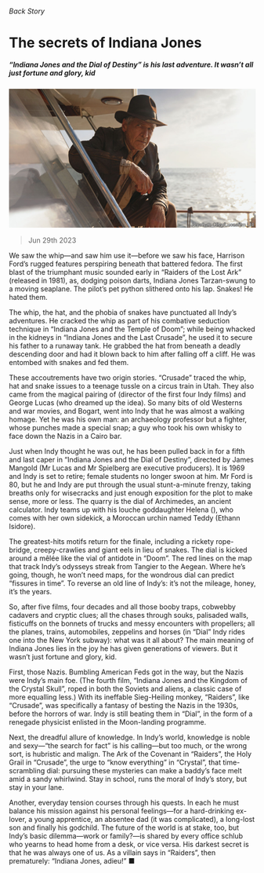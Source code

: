 ###### Back Story

# The secrets of Indiana Jones 

##### “Indiana Jones and the Dial of Destiny” is his last adventure. It wasn’t all just fortune and glory, kid 

![image](images/20230701_CUP002.jpg) 

> Jun 29th 2023 

We saw the whip—and saw him use it—before we saw his face, Harrison Ford’s rugged features perspiring beneath that battered fedora. The first blast of the triumphant music sounded early in “Raiders of the Lost Ark” (released in 1981), as, dodging poison darts, Indiana Jones Tarzan-swung to a moving seaplane. The pilot’s pet python slithered onto his lap. Snakes! He hated them.

The whip, the hat,  and the phobia of snakes have punctuated all Indy’s adventures. He cracked the whip as part of his combative seduction technique in “Indiana Jones and the Temple of Doom”; while being whacked in the kidneys in “Indiana Jones and the Last Crusade”, he used it to secure his father to a runaway tank. He grabbed the hat from beneath a deadly descending door and had it blown back to him after falling off a cliff. He was entombed with snakes and fed them.

These accoutrements have two origin stories. “Crusade” traced the whip, hat and snake issues to a teenage tussle on a circus train in Utah. They also came from the magical pairing of  (director of the first four Indy films) and George Lucas (who dreamed up the idea). So many bits of old Westerns and war movies,  and Bogart, went into Indy that he was almost a walking homage. Yet he was his own man: an archaeology professor but a fighter, whose punches made a special  snap; a guy who took his own whisky to face down the Nazis in a Cairo bar.

Just when Indy thought he was out, he has been pulled back in for a fifth and last caper in “Indiana Jones and the Dial of Destiny”, directed by James Mangold (Mr Lucas and Mr Spielberg are executive producers). It is 1969 and Indy is set to retire; female students no longer swoon at him. Mr Ford is 80, but he and Indy are put through the usual stunt-a-minute frenzy, taking breaths only for wisecracks and just enough exposition for the plot to make sense, more or less. The quarry is the dial of Archimedes, an ancient calculator. Indy teams up with his louche goddaughter Helena (), who comes with her own sidekick, a Moroccan urchin named Teddy (Ethann Isidore).

The greatest-hits motifs return for the finale, including a rickety rope-bridge, creepy-crawlies and giant eels in lieu of snakes. The dial is kicked around a mêlée like the vial of antidote in “Doom”. The red lines on the map that track Indy’s odysseys streak from Tangier to the Aegean. Where he’s going, though, he won’t need maps, for the wondrous dial can predict “fissures in time”. To reverse an old line of Indy’s: it’s not the mileage, honey, it’s the years.

So, after five films, four decades and all those booby traps, cobwebby cadavers and cryptic clues; all the chases through souks, palisaded walls, fisticuffs on the bonnets of trucks and messy encounters with propellers; all the planes, trains, automobiles, zeppelins and horses (in “Dial” Indy rides one into the New York subway): what was it all about? The main meaning of Indiana Jones lies in the joy he has given generations of viewers. But it wasn’t just fortune and glory, kid.

First, those Nazis. Bumbling American Feds got in the way, but the Nazis were Indy’s main foe. (The fourth film, “Indiana Jones and the Kingdom of the Crystal Skull”, roped in both the Soviets and aliens, a classic case of more equalling less.) With its ineffable Sieg-Heiling monkey, “Raiders”, like “Crusade”, was specifically a fantasy of besting the Nazis in the 1930s, before the horrors of war. Indy is still beating them in “Dial”, in the form of a renegade physicist enlisted in the Moon-landing programme.

Next, the dreadful allure of knowledge. In Indy’s world, knowledge is noble and sexy—“the search for fact” is his calling—but too much, or the wrong sort, is hubristic and malign. The Ark of the Covenant in “Raiders”, the Holy Grail in “Crusade”, the urge to “know everything” in “Crystal”, that time-scrambling dial: pursuing these mysteries can make a baddy’s face melt amid a sandy whirlwind. Stay in school, runs the moral of Indy’s story, but stay in your lane.

Another, everyday tension courses through his quests. In each he must balance his mission against his personal feelings—for a hard-drinking ex-lover, a young apprentice, an absentee dad (it was complicated), a long-lost son and finally his godchild. The future of the world is at stake, too, but Indy’s basic dilemma—work or family?—is shared by every office schlub who yearns to head home from a desk, or vice versa. His darkest secret is that he was always one of us. As a villain says in “Raiders”, then prematurely: “Indiana Jones, adieu!” ■








